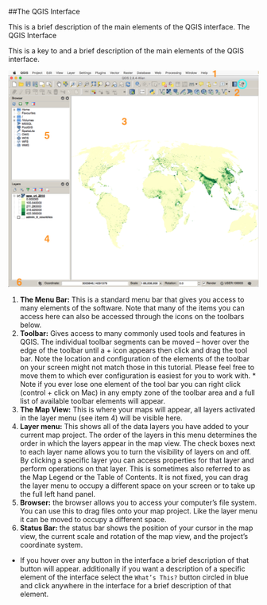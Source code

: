 ##The QGIS Interface

This is a brief description of the main elements of the QGIS interface. 
The QGIS Interface

This is a key to and a brief description of the main elements of the QGIS interface. 

![interface](https://github.com/CenterForSpatialResearch/MappingForTheUrbanHumanities/blob/master/Resources/Images/QGIS_Interface.png)

1. **The Menu Bar:** This is a standard menu bar that gives you access to many elements of the software. Note that many of the items you can access here can also be accessed through the icons on the toolbars below.
2. **Toolbar:** Gives access to many commonly used tools and features in QGIS. The individual toolbar segments can be moved – hover over the edge of the toolbar until a + icon appears then click and drag the tool bar. Note the location and configuration of the elements of the toolbar on your screen might not match those in this tutorial. Please feel free to move them to which ever configuration is easiest for you to work with. 
		* Note if you ever lose one element of the tool bar you can right click (control + click on Mac) in any empty zone of the toolbar area and a full list of available toolbar elements will appear.
3. **The Map View:** This is where your maps will appear, all layers activated in the layer menu (see item 4) will be visible here. 
4. **Layer menu:** This shows all of the data layers you have added to your current map project. The order of the layers in this menu determines the order in which the layers appear in the map view. The check boxes next to each layer name allows you to turn the visibility of layers on and off. By clicking a specific layer you can access properties for that layer and perform operations on that layer. This is sometimes also referred to as the Map Legend or the Table of Contents. It is not fixed, you can drag the layer menu to occupy a different space on your screen or to take up the full left hand panel.  
5. **Browser:** the browser allows you to access your computer’s file system. You can use this to drag files onto your map project.  Like the layer menu it can be moved to occupy a different space. 
6. **Status Bar:** the status bar shows the position of your cursor in the map view, the current scale and rotation of the map view, and the project’s coordinate system. 

* If you hover over any button in the interface a brief description of that button will appear. additionally if you want a description of a specific element of the interface select the `What’s This?` button circled in blue and click anywhere in the interface for a brief description of that element. 
